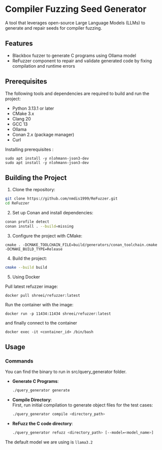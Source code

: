 # Compiler Fuzzing Seed Generator

A tool that leverages open-source Large Language Models (LLMs) to generate and repair seeds for compiler fuzzing.

## Features

- Blackbox fuzzer to generate C programs using Ollama model
- ReFuzzer component to repair and validate generated code by fixing compilation and runtime errors

## Prerequisites

The following tools and dependencies are required to build and run the project:

- Python 3.13.1 or later
- CMake 3.x
- Clang 20
- GCC 13
- Ollama
- Conan 2.x (package manager)
- Curl 

Installing prerequisites :
```
sudo apt install -y nlohmann-json3-dev
sudo apt install -y nlohmann-json3-dev
```
## Building the Project

1. Clone the repository:

```bash
git clone https://github.com/nmdis1999/ReFuzzer.git
cd ReFuzzer
```

2. Set up Conan and install dependencies:

```bash
conan profile detect
conan install . --build=missing
```

3. Configure the project with CMake:

```base
cmake . -DCMAKE_TOOLCHAIN_FILE=build/generators/conan_toolchain.cmake -DCMAKE_BUILD_TYPE=Release
```

4. Build the project:

```bash
cmake --build build
```

5. Using Docker

Pull latest refuzzer image:
```
docker pull shreei/refuzzer:latest
```
Run the container with the image:
```
docker run -p 11434:11434 shreei/refuzzer:latest
```
and finally connect to the container
```
docker exec -it <container_id> /bin/bash
```

## Usage

### Commands

You can find the binary to run in src/query_generator folder.
- **Generate C Programs**:

  ```bash
  ./query_generator generate
  ```

- **Compile Directory**:  
  First, run initial compilation to generate object files for the test cases:

  ```bash
  ./query_generator compile <directory_path>
  ```

- **ReFuzz the C code directory**:
  ```bash
  ./query_generator refuzz <directory_path> [--model=<model_name>]
  ```

The default model we are using is `llama3.2`
